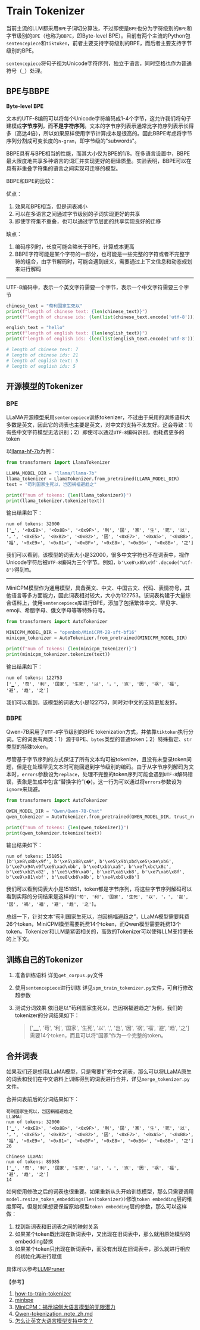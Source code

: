 # Train Tokenizer

当前主流的LLM都采用`BPE`子词切分算法，不过即使是`BPE`也分为字符级别的`BPE`和字节级别的`BPE`（也称为`BBPE`，即Byte-level BPE）。目前有两个主流的Python包`sentencepiece`和`tiktoken`，前者主要支持字符级别的BPE，而后者主要支持字节级别的BPE。

`sentencepiece`将句子视为Unicode字符序列，独立于语言，同时空格也作为普通符号（`_`）处理。

## BPE与BBPE

**Byte-level BPE**

文本的UTF-8编码可以将每个Unicode字符编码成1-4个字节，这允许我们将句子建模成**字节序列**，而**不是字符序列**。文本的字节序列表示通常比字符序列表示长得多（高达4倍），所以如果原样使用字节计算成本是很高的。因此BBPE考虑将字节序列分割成可变长度的`n-gram`，即字节级的"subwords"。

BBPE具有与BPE相当的性能，而其大小仅为BPE的1/8。在多语言设置中，BBPE最大限度地共享多种语言的词汇并实现更好的翻译质量。实验表明，BBPE可以在具有非重叠字符集的语言之间实现可迁移的模型。


BBPE和BPE的比较：

优点：
1. 效果和BPE相当，但是词表减小
2. 可以在多语言之间通过字节级别的子词实现更好的共享
3. 即使字符集不重叠，也可以通过字节层面的共享实现良好的迁移


缺点：
1. 编码序列时，长度可能会略长于BPE，计算成本更高
2. BBPE字符可能是某个字符的一部分，也可能是一些完整的字符或者不完整字符的组合，由字节解码时，可能会遇到歧义，需要通过上下文信息和动态规划来进行解码


---

UTF-8编码中，表示一个英文字符需要一个字节，表示一个中文字符需要三个字节

```python
chinese_text = "苟利国家生死以"
print(f"length of chinese text: {len(chinese_text)}")
print(f"length of chinese ids: {len(list(chinese_text.encode('utf-8')))}")

english_text = "hello"
print(f"length of english text: {len(english_text)}")
print(f"length of english ids: {len(list(english_text.encode('utf-8')))}")

# length of chinese text: 7
# length of chinese ids: 21
# length of english text: 5
# length of english ids: 5
```

## 开源模型的Tokenizer

### BPE

LLaMA开源模型采用`sentencepiece`训练tokenizer，不过由于采用的训练语料大多数是英文，因此它的词表也主要是英文，对中文的支持不太友好。这会导致：1）有些中文字符模型无法识别；2）即使可以通过`UTF-8`编码识别，也耗费更多的token

以[llama-hf-7b](https://modelscope.cn/models/skyline2006/llama-7b)为例：

```python
from transformers import LlamaTokenizer

LLAMA_MODEL_DIR = "llama/llama-7b"
llama_tokenizer = LlamaTokenizer.from_pretrained(LLAMA_MODEL_DIR)       # 原生LLaMA分词模型
text = "苟利国家生死以，岂因祸福避趋之"

print(f"num of tokens: {len(llama_tokenizer)}")
print(llama_tokenizer.tokenize(text))
```

输出结果如下：
```text
num of tokens: 32000
['▁', '<0xE8>', '<0x8B>', '<0x9F>', '利', '国', '家', '生', '死', '以', '，', '<0xE5>', '<0xB2>', '<0x82>', '因', '<0xE7>', '<0xA5>', '<0xB8>', '福', '<0xE9>', '<0x81>', '<0xBF>', '<0xE8>', '<0xB6>', '<0x8B>', '之']
```

我们可以看到，该模型的词表大小是32000，很多中文字符也不在词表中，视作Unicode字符后被`UTF-8`编码为三个字节。例如，`b'\xe8\x8b\x9f'.decode("utf-8")`得到`苟`。

----

MiniCPM模型作为通用模型，具备英文、中文、中国古文、代码、表情符号，其他语言等多方面能力，因此词表相对较大，大小为122753。该词表构建于大量综合语料上，使用`sentencepiece`库进行BPE，添加了包括繁体中文、罕见字、emoji、希腊字母、俄文字母等等特殊符号。

```python
from transformers import AutoTokenizer

MINICPM_MODEL_DIR = "openbmb/MiniCPM-2B-sft-bf16"
minicpm_tokenizer = AutoTokenizer.from_pretrained(MINICPM_MODEL_DIR)

print(f"num of tokens: {len(minicpm_tokenizer)}")
print(minicpm_tokenizer.tokenize(text))
```

输出结果如下：
```text
num of tokens: 122753
['▁', '苟', '利', '国家', '生死', '以', '，', '岂', '因', '祸', '福', '避', '趋', '之']
```

我们可以看到，该模型的词表大小是122753，同时对中文的支持更加友好。

### BBPE

Qwen-7B采用了`UTF-8`字节级别的BPE tokenization方式，并依靠`tiktoken`执行分词。它的词表有两类：1）源于BPE、`bytes`类型的普通token；2）特殊指定、`str`类型的特殊token。

尽管基于字节序列的方式保证了所有文本均可被tokenize，且没有未登录token问题，但是在处理罕见文本时可能回退到字节级别的编码。由于从字节序列解码为文本时，`errors`参数设为`replace`，处理不完整的token序列可能会遇到`UTF-8`解码错误，表象是生成中包含“替换字符”(�)。这一行为可以通过将`errors`参数设为`ignore`来规避。

```python
from transformers import AutoTokenizer

QWEN_MODEL_DIR = "Qwen/Qwen-7B-Chat"
qwen_tokenizer = AutoTokenizer.from_pretrained(QWEN_MODEL_DIR, trust_remote_code=True)

print(f"num of tokens: {len(qwen_tokenizer)}")
print(qwen_tokenizer.tokenize(text))
```

输出结果如下：
```text
num of tokens: 151851
[b'\xe8\x8b\x9f', b'\xe5\x88\xa9', b'\xe5\x9b\xbd\xe5\xae\xb6', b'\xe7\x94\x9f\xe6\xad\xbb', b'\xe4\xbb\xa5', b'\xef\xbc\x8c', b'\xe5\xb2\x82', b'\xe5\x9b\xa0', b'\xe7\xa5\xb8', b'\xe7\xa6\x8f', b'\xe9\x81\xbf', b'\xe8\xb6\x8b', b'\xe4\xb9\x8b']
```

我们可以看到词表大小是151851，token都是字节序列，将这些字节序列解码可以看到实际的分词结果是这样的`['苟', '利', '国家', '生死', '以', '，', '岂', '因', '祸', '福', '避', '趋', '之']`。


总结一下，针对文本“苟利国家生死以，岂因祸福避趋之”，LLaMA模型需要耗费26个token，MiniCPM模型需要耗费14个token，而Qwen模型需要耗费13个token。Tokenizer和LLM是紧密相关的，高效的Tokenizer可以使得LLM支持更长的上下文。

## 训练自己的Tokenizer

1. 准备训练语料
   详见`get_corpus.py`文件

2. 使用`sentencepiece`进行训练
   详见`spm_train_tokenizer.py`文件，可自行修改超参数

3. 测试分词效果
   依旧是以“苟利国家生死以，岂因祸福避趋之”为例，我们的tokenizer的分词结果如下：
   > ['▁', '苟', '利', '国家', '生死', '以', ',', '岂', '因', '祸', '福', '避', '趋', '之']
   需要14个token，而且可以将“国家”作为一个完整的token。

## 合并词表

如果我们还是想用LLaMA模型，只是需要扩充中文词表，那么可以将LLaMA原生的词表和我们在中文语料上训练得到的词表进行合并，详见`merge_tokenizer.py`文件。

合并词表前后的分词结果如下：

```text
苟利国家生死以，岂因祸福避趋之
LLaMA:
num of tokens: 32000
['▁', '<0xE8>', '<0x8B>', '<0x9F>', '利', '国', '家', '生', '死', '以', '，', '<0xE5>', '<0xB2>', '<0x82>', '因', '<0xE7>', '<0xA5>', '<0xB8>', '福', '<0xE9>', '<0x81>', '<0xBF>', '<0xE8>', '<0xB6>', '<0x8B>', '之']
26

Chinese LLaMA:
num of tokens: 89985
['▁', '苟', '利', '国家', '生死', '以', '，', '岂', '因', '祸', '福', '避', '趋', '之']
14
```

如何使用修改之后的词表也很重要。如果重新从头开始训练模型，那么只需要调用`model.resize_token_embeddings(len(tokenizer))`修改`token embedding`层的维度即可。但是如果想要保留原始模型`token embedding`层的参数，那么可以这样做：

1. 找到新词表和旧词表之间的映射关系
2. 如果某个token既出现在新词表中，又出现在旧词表中，那么就用原始模型的embedding替换
3. 如果某个token只出现在新词表中，而没有出现在旧词表中，那么就进行相应的初始化再进行赋值

具体可以参考[LLMPruner](https://github.com/yangjianxin1/LLMPruner)


【参考】
1. [how-to-train-tokenizer](https://github.com/yanqiangmiffy/how-to-train-tokenizer/tree/main)
2. [minbpe](https://github.com/karpathy/minbpe)
3. [MiniCPM：揭示端侧大语言模型的无限潜力](https://shengdinghu.notion.site/MiniCPM-c805a17c5c8046398914e47f0542095a)
4. [Qwen-tokenization_note_zh.md](https://github.com/QwenLM/Qwen/blob/main/tokenization_note_zh.md)
5. [怎么让英文大语言模型支持中文？](https://zhuanlan.zhihu.com/p/639144223)
